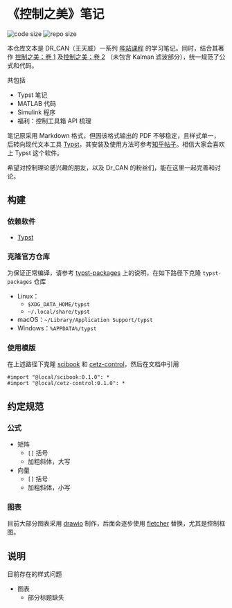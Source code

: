 # 《控制之美》笔记

![code size](https://img.shields.io/github/languages/code-size/ivaquero/book-control.svg)
![repo size](https://img.shields.io/github/repo-size/ivaquero/book-control.svg)

本仓库文本是 DR_CAN（王天威）一系列 [哔站课程](https://space.bilibili.com/230105574/channel/series) 的学习笔记。同时，结合其著作 [控制之美：卷 1](https://book.douban.com/subject/35934779/) 及[控制之美：卷 2](https://book.douban.com/subject/36556895/) （未包含 Kalman 滤波部分），统一规范了公式和代码。

共包括

- Typst 笔记
- MATLAB 代码
- Simulink 程序
- 福利：控制工具箱 API 梳理

笔记原采用 Markdown 格式，但因该格式输出的 PDF 不够稳定，且样式单一，后转向现代文本工具 [Typst](https://github.com/typst/typst)，其安装及使用方法可参考[知乎帖子](https://zhuanlan.zhihu.com/p/642509853)。相信大家会喜欢上 Typst 这个软件。

希望对控制理论感兴趣的朋友，以及 Dr_CAN 的粉丝们，能在这里一起完善和讨论。

## 构建

### 依赖软件

- [Typst](https://github.com/typst/typst)

### 克隆官方仓库

为保证正常编译，请参考 [typst-packages](https://github.com/typst/packages) 上的说明，在如下路径下克隆 `typst-packages` 仓库

- Linux：
  - `$XDG_DATA_HOME/typst`
  - `~/.local/share/typst`
- macOS：`~/Library/Application Support/typst`
- Windows：`%APPDATA%/typst`

### 使用模版

在上述路径下克隆 [scibook](https://github.com/ivaquero/scibook) 和 [cetz-control](https://github.com/ivaquero/cetz-control)，然后在文档中引用

```typst
#import "@local/scibook:0.1.0": *
#import "@local/cetz-control:0.1.0": *
```

## 约定规范

### 公式

- 矩阵
  - `[]` 括号
  - 加粗斜体，大写
- 向量
  - `[]` 括号
  - 加粗斜体，小写

### 图表

目前大部分图表采用 [drawio](https://github.com/jgraph/drawio) 制作，后面会逐步使用 [fletcher](https://github.com/Jollywatt/typst-fletcher) 替换，尤其是控制框图。

## 说明

目前存在的样式问题

- 图表
  - 部分标题缺失
